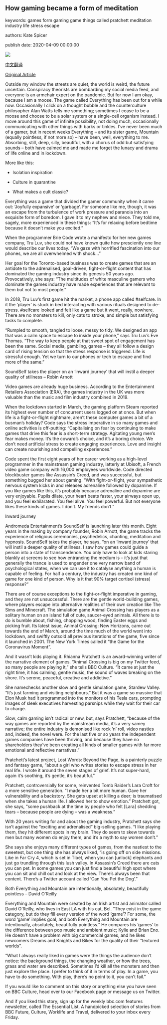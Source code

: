 ## How gaming became a form of meditation

keywords: games form gaming game things called pratchett meditation industry life stress escape

authors: Kate Spicer

publish date: 2020-04-09 00:00:00

![](https://ichef.bbci.co.uk/wwfeatures/live/624_351/images/live/p0/89/3c/p0893crn.jpg)

[中文翻译](How%20gaming%20became%20a%20form%20of%20meditation_zh.md)

[Original Article](https://www.bbc.com/culture/story/20200409-how-gaming-became-a-form-of-meditation)

Outside my window the streets are quiet, the world is weird, the future uncertain. Conspiracy theorists are bombarding my social media feed, and everyone is an armchair expert on the pandemic. But for now I am okay, because I am a moose. The game called Everything has been out for a while now. Occasionally I click on a thought bubble and the counterculture philosopher Alan Watts tells me something; sometimes I cease to be a moose and choose to be a solar system or a single-cell organism instead. I move around this game of infinite possibility, not doing much, occasionally communicating with other things with barks or tinkles. I’ve never been much of a gamer, but in recent weeks Everything – and its sister game, Mountain (equally pointless, if not more so) – have been, well, everything to me. Absorbing, still, deep, silly, beautiful, with a chorus of odd but satisfying sounds – both have calmed me and made me forget the lunacy and drama of life online and in lockdown.

More like this:

- Isolation inspiration

- Culture in quarantine

- What makes a cult classic?

Everything was a game that divided the gamer community when it came out: ‘Joyfully expansive’ or ‘garbage’. For someone like me, though, it was an escape from the turbulence of work pressure and paranoia into an exquisite form of boredom. I gave it to my nephew and niece. They told me, sagely, more experienced in these things: “It’s for relaxing before bedtime because it doesn’t make you excited.”

When the programmer Brie Code wrote a manifesto for her new games company, Tru Luv, she could not have known quite how presciently one line would describe our lives today. “We gaze with horrified fascination into our phones, we are all overwhelmed with shock...”

Her goal for the Toronto-based business was to create games that are an antidote to the adrenalised, goal-driven, fight-or-flight content that has dominated the gaming industry since its genesis 50 years ago. Provocatively, she says: “The multitudes of white masculine gamers who dominate the games industry have made experiences that are relevant to them but not to most people.”

In 2018, Tru Luv’s first game hit the market, a phone app called \#selfcare. In it the ‘player’ is stuck in bed interacting with various rituals designed to de-stress. \#selfcare looked and felt like a game but it went, really, nowhere. There are no monsters to kill, only cats to stroke, and simple but satisfying tasks to complete.

“Rumpled to smooth, tangled to loose, messy to tidy. We designed an app that was a calm space to escape to inside your phone,” says Tru Luv’s Eve Thomas. “The way to keep people at that sweet spot of engagement has been the same. Social media, gambling, games – they all follow a design card of rising tension so that the stress response is triggered. Life is stressful enough. Yet we turn to our phones or tech to escape and find more of the same.”

SoundSelf takes the player on an ‘inward journey’ that will instil a deeper quality of stillness – Robin Arnott

Video games are already huge business. According to the Entertainment Retailers Association (ERA), the games industry in the UK was more valuable than the music and film industry combined in 2019.

When the lockdown started in March, the gaming platform Steam reported its highest ever number of concurrent users logged on at once. But when life is a fight-or-flight nightmare, aren’t these computer games a bit of a busman’s holiday? Code says the stress imperative in so many games and online activities is off-putting: “Capitalising on fear by continuing to make games that drive this fear is a short-term strategy. Agitating young men’s fear makes money. It’s the coward’s choice, and it’s a boring choice. We don’t need artificial stress to create engaging experiences. Love and insight can create nourishing and compelling experiences.”

Code spent the first eight years of her career working as a high-level programmer in the mainstream gaming industry, latterly at Ubisoft, a French video game company with 16,000 employees worldwide. Code directed blockbuster games like Assassin’s Creed, and was successful, but something bugged her about gaming. “With fight-or-flight, your sympathetic nervous system kicks in and releases adrenaline followed by dopamine. If you like games like this, it’s probably because adrenaline and dopamine are very enjoyable. Pupils dilate, your heart beats faster, your airways open up, and you feel exhilarated. You feel alive. You feel powerful. But not everyone likes these kinds of games. I don’t. My friends don’t.”

Inward journey

Andromeda Entertainment’s SoundSelf is launching later this month. Eight years in the making by company founder, Robin Arnott, the game tracks the experience of religious ceremonies, psychedelics, chanting, meditation and hypnosis. SoundSelf takes the player, he says, “on an ‘inward journey’ that will instil a deeper quality of stillness. I saw how games could guide a person into a state of transcendence. You only have to look at kids staring blankly at screens to see how entrancing the medium is – it’s just that generally the trance is used to engender one very narrow band of psychological states, when we can use it to catalyse anything a human is capable of feeling. For half a century, the industry has created one kind of game for one kind of person. Why is it that 90% target cortisol (stress) response?”

There are of course exceptions to the fight-or-flight imperative in gaming, and they are not unsuccessful. There are the gentle world-building games, where players escape into alternative realities of their own creation like The Sims and Minecraft. The simulation game Animal Crossing has players as a solitary human on an island full of cute, saucer-eyed animals. All there is to do is bumble about, fishing, chopping wood, finding Easter eggs and picking fruit. Its latest issue, Animal Crossing: New Horizons, came out towards the end of March, around the time much of the world went into lockdown, and swiftly outsold all previous iterations of the game, five since it launched in 2001. The New York Times called it “the Game for the Coronavirus Moment”.

And it wasn’t kids playing it. Rhianna Pratchett is an award-winning writer of the narrative element of games. “Animal Crossing is big on my Twitter feed, so many people are playing it,” she tells BBC Culture. “It came at just the right time, it has calming, gentle music, the sound of waves breaking on the shore. It’s serene, peaceful, creative and addictive.”

She namechecks another slow and gentle simulation game, Stardew Valley. “It’s just farming and visiting neighbours.” But it was a game so massive that Elon Musk had it programmed into the monitors of his Tesla cars, prompting images of sleek executives harvesting parsnips while they wait for their car to charge.

Slow, calm gaming isn’t radical or new, but, says Pratchett, “because of the way games are reported by the mainstream media, it’s a very samey narrative; the entire industry is demonised like rock ‘n’ roll, video nasties and, indeed, the novel were. For the last five or so years the independent games companies have been thriving, and because they have no shareholders they’ve been creating all kinds of smaller games with far more emotional and reflective narratives.”

Pratchett’s latest project, Lost Words: Beyond the Page, is a painterly puzzle and fantasy game, “about a girl who writes stories to escape stress in her real life. I wrote it around the seven stages of grief. It’s not super-hard, again it’s soothing, it’s gentle, it’s beautiful.”

Pratchett, controversially for some, reinvented Tomb Raider’s Lara Croft for a more sensitive generation. “I made her a bit more human. Gave her vulnerability and a backstory. She gets upset at killing a deer; is traumatised when she takes a human life. I allowed her to show emotion.” Pratchett got, she says, “some pushback at the time by people who felt [Lara] shedding tears – because people are dying – was a weakness.”

With 20 years writing for and about the gaming industry, Pratchett says she isn’t against the “exciting and adrenalised” big-selling games. “I like playing them, they hit different spots in my brain. They do seem to skew towards men but many women do enjoy them, and it’s a myth to say women don’t.”

She says she enjoys many different types of games, from the nastiest to the sweetest, but one thing she has always liked, “is going off on side missions. Like in Far Cry 4, which is set in Tibet, when you can [unlock] elephants and just go trundling through this lush valley. In Assassin’s Creed there are cats you can pet. In some games you can just find a beautiful high spot where you can sit and chill out and look at the view. There’s always been that content. There’s a Twitter account called ‘Can You Pet the Dog’.”

Both Everything and Mountain are intentionally, absolutely, beautifully pointless – David O’Reilly

Everything and Mountain were created by an Irish artist and animator called David O’Reilly, who lives in East LA with his cat, Bel. “They exist in the game category, but do they fill every version of the word ‘game’? For some, the word ‘game’ implies goal, and both Everything and Mountain are intentionally, absolutely, beautifully pointless.” He compares his ‘games’ to the difference between pop music and ambient music; Kylie and Brian Eno. He doesn’t have a problem with big commercial games, and he likes newcomers Dreams and Knights and Bikes for the quality of their “textured worlds”.

“What I always really liked in games were the things the audience don’t notice: the background things, the changing weather, or how the trees, grass and water are described. Sometimes I’d kill all the monsters and then just explore the place. I prefer to think of it in terms of play. In a game, you have to do something. With play, there’s no point to it, you can’t fail.”

If you would like to comment on this story or anything else you have seen on BBC Culture, head over to our Facebook page or message us on Twitter.

And if you liked this story, sign up for the weekly bbc.com features newsletter, called The Essential List. A handpicked selection of stories from BBC Future, Culture, Worklife and Travel, delivered to your inbox every Friday.